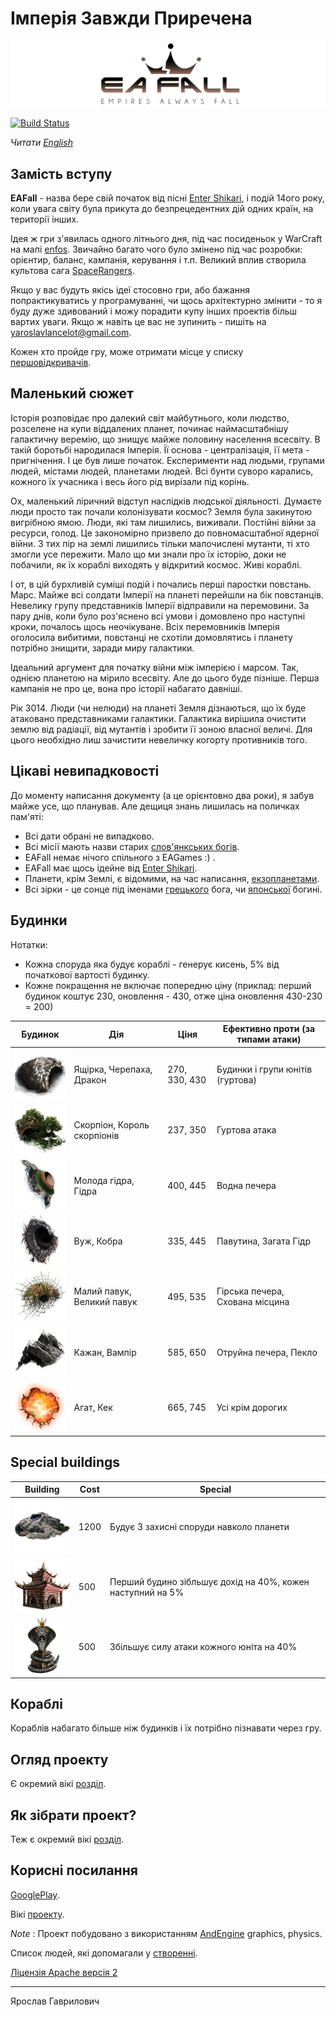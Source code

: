 # Імперія Завжди Приречена 

[![EAFall](./readme_files/eafall_big_logo.jpg)](https://www.facebook.com/eafallgame)

[![Build Status](https://travis-ci.org/YaroslavHavrylovych/eafall.svg?branch=develop)](https://travis-ci.org/YaroslavHavrylovych/eafall)

*Читати [English](README.md)*

## Замість вступу

**EAFall** - назва бере свій початок від пісні
[Enter Shikari](https://www.youtube.com/watch?v=TXKPYXIlv54),
і подій 14ого року, коли увага світу була прикута до безпрецедентних дій
одних країн, на території інших.

Ідея ж гри з'явилась одного літнього дня, під час посиденьок у WarCraft на мапі
[enfos](https://www.epicwar.com/maps/188675/).
Звичайно багато чого було змінено під час розробки: орієнтир, баланс, кампанія,
керування і т.п. Великий вплив створила культова сага
[SpaceRangers](https://en.wikipedia.org/wiki/Space_Rangers_(video_game)).

Якщо у вас будуть якісь ідеї стосовно гри, або бажання попрактикуватись у програмуванні, 
чи щось архітектурно змінити - то я буду дуже здивований і можу порадити купу інших проектів більш вартих уваги. 
Якщо ж навіть це вас не зупинить - пишіть на yaroslavlancelot@gmail.com.

Кожен хто пройде гру, може отримати місце у списку 
[першовідкривачів](https://github.com/YaroslavHavrylovych/eafall/blob/develop/finishers_list.md).

## Маленький сюжет

Історія розповідає про далекий світ майбутнього, коли людство, розселене на купи
віддалених планет, починає наймасштабнішу галактичну веремію, що знищує майже половину населення
всесвіту. В такій боротьбі народилася Імперія. Її основа - централізація, 
її мета - пригнічення. І це був лише початок. Експерименти
над людьми, групами людей, містами людей, планетами людей. Всі бунти суворо карались,
кожного їх учасника і весь його рід вирізали під корінь.

Ох, маленький ліричний відступ наслідків людської діяльності. Думаєте люди просто
так почали колонізувати космос? Земля була закинутою вигрібною ямою.
Люди, які там лишились, виживали. Постійні війни за ресурси, голод. 
Це закономірно призвело до повномасштабної ядерної війни. З тих пір на землі лишились
тільки малочислені мутанти, ті хто змогли усе пережити. 
Мало що ми знали про їх історію, доки не побачили, як їх кораблі виходять у відкритий космос. 
Живі кораблі.

І от, в цій бурхливій суміші подій і почались перші паростки повстань. 
Марс. 
Майже всі солдати Імперії на планеті перейшли на бік повстанців. Невелику
групу представників Імперії відправили на перемовини. За пару днів,
коли було роз'яснено всі умови і домовлено про наступні кроки, почалось щось неочікуване.
Всіх перемовників Імперія оголосила вибитими, повстанці не схотіли домовлятись і
планету потрібно знищити, заради миру галактики.

Ідеальний аргумент для початку війни між імперією і марсом. Так, однією планетою на
мірило всесвіту. Але до цього буде пізніше.  Перша кампанія не про це, вона про історії набагато давніші.

Рік 3014. Люди (чи нелюди) на планеті Земля дізнаються, що їх буде атаковано представниками галактики.
Галактика вирішила очистити землю від радіації, від мутантів і зробити її зоною
власної величі. Для цього необхідно лиш зачистити невеличку когорту противників того.

## Цікаві невипадковості

До моменту написання документу (а це орієнтовно два роки),
я забув майже усе, що планував. Але дещиця знань лишилась на поличках пам'яті:

- Всі дати обрані не випадково.
- Всі місії мають назви старих [слов'янкських богів](https://uk.wikipedia.org/wiki/%D0%A1%D0%BF%D0%B8%D1%81%D0%BE%D0%BA_%D1%81%D0%BB%D0%BE%D0%B2%27%D1%8F%D0%BD%D1%81%D1%8C%D0%BA%D0%B8%D1%85_%D0%B1%D0%BE%D0%B3%D1%96%D0%B2).
- EAFall немає нічого спільного з EAGames :) .
- EAFall має щось ідейне від [Enter Shikari](https://uk.wikipedia.org/wiki/Enter_Shikari).
- Планети, крім Землі, є відомими, на час написання, [екзопланетами](https://uk.wikipedia.org/wiki/%D0%95%D0%BA%D0%B7%D0%BE%D0%BF%D0%BB%D0%B0%D0%BD%D0%B5%D1%82%D0%B0). 
- Всі зірки - це сонце під іменами [грецького](https://uk.wikipedia.org/wiki/%D0%93%D0%B5%D0%BB%D1%96%D0%BE%D1%81) бога, чи [японської](https://uk.wikipedia.org/wiki/%D0%90%D0%BC%D0%B0%D1%82%D0%B5%D1%80%D0%B0%D1%81%D1%83) богині.

## Будинки

Нотатки:
* Кожна споруда яка будує кораблі - генерує кисень, 5% від початкової вартості будинку.
* Кожне покращення не включає попередню ціну
(приклад: перший будинок коштує 230, оновлення - 430, отже ціна оновлення 430-230 = 200)

| Будинок | Дія | Ціня | Ефективно проти (за типами атаки) |
| -------- | -------- | ------------ | ---------------- |
| ![Water Cave][water_cave] | Ящірка, Черепаха, Дракон | 270, 330, 430 | Будинки і групи юнітів (гуртова) |
| ![Invisible Plain][invisible_plain] | Скорпіон, Король скорпіонів | 237, 350 | Гуртова атака|
| ![Hydra Pond][hydra_pond] | Молода гідра, Гідра | 400, 445 | Водна печера |
| ![Poison Cave][poison_cave] | Вуж, Кобра | 335, 445 | Павутина, Загата Гідр |
| ![Web][web] | Малий павук, Великий павук | 495, 535 | Гірська печера, Схована місцина |
| ![Mountain Cave][mountain_cave] | Кажан, Вампір | 585, 650 | Отруйна печера, Пекло |
| ![Hell][hell] | Агат, Кек | 665, 745 | Усі крім дорогих |

## Special buildings

| Building | Cost | Special |
| -------- | ---- | ------- |
| ![Bastion][bastion] | 1200 | Будує 3 захисні споруди навколо планети |
| ![Reptile City][reptile_city] | 500 | Перший будино зібльшує дохід на 40%, кожен наступний на 5% |
| ![King of snakes][king_of_snakes] | 500 | Збільшує силу атаки кожного юніта на 40% |

[water_cave]: readme_files/buildings/water_cave.png
[invisible_plain]: readme_files/buildings/invisible_plain.png
[hydra_pond]: readme_files/buildings/hydra_pond.png
[poison_cave]: readme_files/buildings/poison_cave.png
[web]: readme_files/buildings/web.png
[mountain_cave]: readme_files/buildings/mountain_cave.png
[hell]: readme_files/buildings/hell.png
[bastion]: readme_files/buildings/bastion.png
[reptile_city]: readme_files/buildings/reptile_city.png
[king_of_snakes]: readme_files/buildings/king_of_snakes.png

## Кораблі

Кораблів набагато більше ніж будинків і їх потрібно пізнавати через гру.

## Огляд проекту

Є окремий вікі [розділ](https://github.com/YaroslavHavrylovych/eafall/wiki/Project-overview).

## Як зібрати проект?

Теж є окремий вікі [розділ](https://github.com/YaroslavHavrylovych/eafall/wiki/Building-the-project).

## Корисні посилання

[GooglePlay](https://play.google.com/store/apps/details?id=com.yaroslavlancelot.eafall).

Вікі [проекту](https://github.com/YaroslavHavrylovych/eafall/wiki).

*Note* :
Проект побудовано з використанням [AndEngine](https://github.com/nicolasgramlich/AndEngine) graphics, physics.

Список людей, які допомагали у [створенні](https://github.com/YaroslavHavrylovych/eafall/wiki#contributors).

[Ліцензія Apache версія 2 ](license.txt)


---------------------------------------
Ярослав Гаврилович
